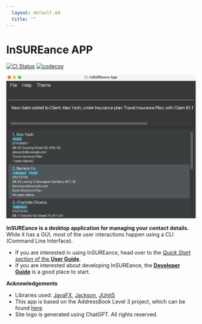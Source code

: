 ```yaml
---
  layout: default.md
  title: ""
---
```


# InSUREance APP

[![CI Status](https://github.com/AY2425S1-CS2103-F12-1/tp/workflows/Java%20CI/badge.svg)](https://github.com/AY2425S1-CS2103-F12-1/tp/actions)
[![codecov](https://codecov.io/gh/AY2425S1-CS2103-F12-1/tp/branch/master/graph/badge.svg)](https://codecov.io/gh/AY2425S1-CS2103-F12-1/tp/)

![Ui](images/Ui.png)

**InSUREance is a desktop application for managing your contact details.** While it has a GUI, most of the user interactions happen using a CLI (Command Line Interface).

* If you are interested in using InSUREance, head over to the [_Quick Start_ section of the **User Guide**](UserGuide.html#quick-start).
* If you are interested about developing InSUREance, the [**Developer Guide**](DeveloperGuide.html) is a good place to start.


**Acknowledgements**

* Libraries used: [JavaFX](https://openjfx.io/), [Jackson](https://github.com/FasterXML/jackson), [JUnit5](https://github.com/junit-team/junit5)
* This app is based on the AddressBook Level 3 project, which can be found [here](https://github.com/se-edu/addressbook-level3)
* Site logo is generated using ChatGPT. All rights reserved.
